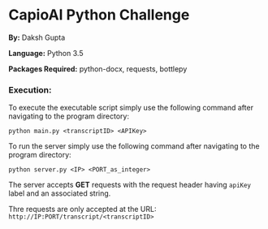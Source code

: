 # CapioAI Python Challenge

**By:** Daksh Gupta

**Language:** Python 3.5

**Packages Required:** python-docx, requests, bottlepy

### Execution:

To execute the executable script simply use the following command after navigating to the program directory:

```Batchfile
python main.py <transcriptID> <APIKey>
```

To run the server simply use the following command after navigating to the program directory:

```Batchfile
python server.py <IP> <PORT_as_integer>
```

The server accepts **GET** requests with the request header having `apiKey` label and an associated string.

Thre requests are only accepted at the URL: `http://IP:PORT/transcript/<transcriptID>`
